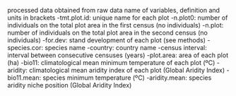processed data obtained from raw data
name of variables, definition and units in brackets
-tmt.plot.id: unique name for each plot
-n.plot0: number of individuals on the total plot area in the first census (no individuals)
-n.plot: number of individuals on the total plot area in the second census (no individuals)
-for.dev: stand development of each plot (see methods)
-species.cor: species name
-country: country name
-census interval: interval between consecutive censuses (years)
-plot.area: area of each plot (ha)
-bio11: climatological mean minimum temperature of each plot (ºC)
-aridity: climatological mean aridity index of each plot (Global Aridity Index)
-bio11.mean: species minimum temperature (ºC)
-aridity.mean: species aridity niche position (Global Aridity Index)
